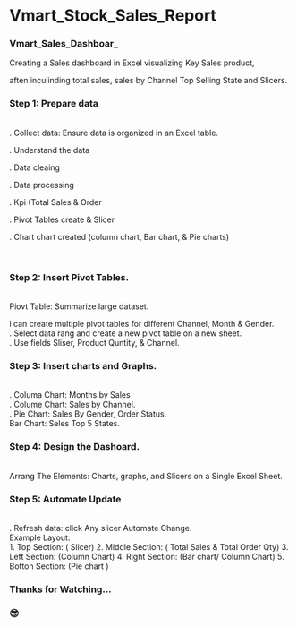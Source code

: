 # Vmart_Stock_Sales_Report
<h3> Vmart_Sales_Dashboar_</h3>
Creating a Sales dashboard in Excel visualizing Key Sales product, 
<p>
aften inculinding total sales, sales by Channel Top Selling State and Slicers.
</p>
<h3>Step 1: Prepare data </h3>
<br>
. Collect data: Ensure data is organized in an Excel table.
<br>
<p>. Understand the data </p>
<p>. Data cleaing </p>
<p>. Data processing </p>
<p>. Kpi (Total Sales & Order </p> 
<p>. Pivot Tables create & Slicer </p>
<p>. Chart chart created (column chart, Bar chart, & Pie charts) </P>
<br>

<h3>Step 2: Insert Pivot Tables. </h3>
<br>
Piovt Table: Summarize large dataset. 
<p></p>
i can create multiple pivot tables for different Channel, Month & Gender.
<br>
. Select data rang and create a new pivot table on a new sheet.
<br>
. Use fields Sliser, Product Quntity, & Channel.
<br>
<h3>Step 3: Insert charts and Graphs.</h3>
<br>
. Columa Chart: Months by Sales 
<br>
. Colume Chart: Sales by Channel.
<br>
. Pie Chart: Sales By Gender, Order Status.
<br>
Bar Chart: Seles Top 5 States.
<br>
<h3> Step 4: Design the Dashoard. </h3>
<br>
Arrang The Elements: Charts, graphs, and Slicers on a Single Excel Sheet.
<br>
<h3> Step 5: Automate Update </h3>
<br>
. Refresh data: click Any slicer Automate Change.
<br>
Example Layout:
<br>
1. Top Section: ( Slicer)
2. Middle Section: ( Total Sales & Total Order Qty)
3. Left Section: (Column Chart)
4. Right Section: (Bar chart/ Column Chart)
5. Botton Section: (Pie chart )
<br>

<h3>Thanks for Watching...</h3> <h3>&#128526</h3>
   
